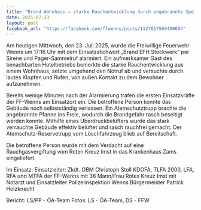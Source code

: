 ```yaml
---
title: "Brand Wohnhaus – starke Rauchentwicklung durch angebrannte Speisen"
date: 2025-07-23
layout: post
facebook_url: "https://facebook.com/ffwenns/posts/1127617569400694"
---
```

Am heutigen Mittwoch, den 23. Juli 2025, wurde die Freiwillige Feuerwehr Wenns um 17:16 Uhr mit dem Einsatzstichwort „Brand EFH Stockwerk“ per Sirene und Pager-Sammelruf alarmiert.  Ein aufmerksamer Gast des benachbarten Hotelbetriebs bemerkte die starke Rauchentwicklung aus einem Wohnhaus, setzte umgehend den Notruf ab und versuchte durch lautes Klopfen und Rufen, von außen Kontakt zu dem Bewohner aufzunehmen. 

Bereits wenige Minuten nach der Alarmierung trafen die ersten Einsatzkräfte der FF-Wenns am Einsatzort ein.  Die betroffene Person konnte das Gebäude noch selbstständig verlassen. Ein Atemschutztrupp brachte die angebrannte Pfanne ins Freie, wodurch die Brandgefahr rasch beseitigt werden konnte. Mithilfe eines Überdruckbelüfters wurde das stark verrauchte Gebäude effektiv belüftet und rasch rauchfrei gemacht. Der Atemschutz-Reservetrupp vom Löschfahrzeug blieb auf Bereitschaft. 

Die betroffene Person wurde mit dem Verdacht auf eine Rauchgasvergiftung vom Roten Kreuz Imst in das Krankenhaus Zams eingeliefert. 

Im Einsatz:
 Einsatzleiter: Zkdt. OBM Christoph Stoll
 KDOFA, TLFA 2000, LFA, RFA und MTFA der FF-Wenns mit 38 Mann/Frau
 Rotes Kreuz Imst mit Notarzt und Einsatzleiter
 Polizeiinspektion Wenns
 Bürgermeister Patrick Holzknecht

 Bericht: LS/PP - ÖA-Team
 Fotos: LS - ÖA-Team, DS - FFW
